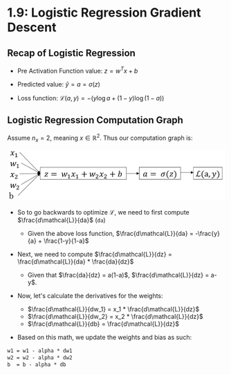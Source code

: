 # 1.9: Logistic Regression Gradient Descent

## Recap of Logistic Regression
- Pre Activation Function value:
$z=w^T x + b$

- Predicted value:
$\hat{y} = a = \sigma(z)$

- Loss function:
$\mathcal{L}(a, y) = - \big(y \log{a} + (1-y)\log{(1-a)}\big)$

## Logistic Regression Computation Graph
Assume $n_x = 2$, meaning $x \in \mathbb{R}^2$. Thus our computation graph is:

![](images/1-9-1.png)

- So to go backwards to optimize $\mathcal{L}$, we need to first compute $\frac{d\mathcal{L}}{da}$ (`da`)
  - Given the above loss function, $\frac{d\mathcal{L}}{da} = -\frac{y}{a} + \frac{1-y}{1-a}$
- Next, we need to compute $\frac{d\mathcal{L}}{dz} = \frac{d\mathcal{L}}{da} * \frac{da}{dz}$
  - Given that $\frac{da}{dz} = a(1-a)$, $\frac{d\mathcal{L}}{dz} = a-y$.
- Now, let's calculate the derivatives for the weights:
  - $\frac{d\mathcal{L}}{dw_1} = x_1 * \frac{d\mathcal{L}}{dz}$
  - $\frac{d\mathcal{L}}{dw_2} = x_2 * \frac{d\mathcal{L}}{dz}$
  - $\frac{d\mathcal{L}}{db} = \frac{d\mathcal{L}}{dz}$

- Based on this math, we update the weights and bias as such:

```
w1 = w1 - alpha * dw1
w2 = w2 - alpha * dw2
b  = b - alpha * db
```
